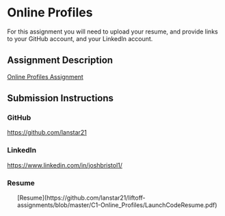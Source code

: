# Online Profiles
For this assignment you will need to upload your resume, and provide links to your GitHub account, and your LinkedIn account.

## Assignment Description
[Online Profiles Assignment](https://education.launchcode.org/liftoff/assignments/online-profiles/)

## Submission Instructions
 
### GitHub
https://github.com/lanstar21
 
### LinkedIn
https://www.linkedin.com/in/joshbristol1/

### Resume
<ul> [Resume](https://github.com/lanstar21/liftoff-assignments/blob/master/C1-Online_Profiles/LaunchCodeResume.pdf) </ul>